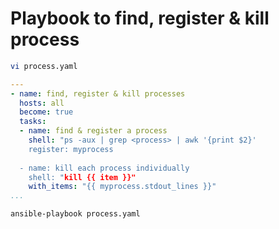 # Playbook to find, register & kill process 
```sh
vi process.yaml
```
```yaml
--- 
- name: find, register & kill processes
  hosts: all
  become: true
  tasks:
  - name: find & register a process
    shell: "ps -aux | grep <process> | awk '{print $2}'
	register: myprocess
	
  - name: kill each process individually
    shell: "kill {{ item }}"
    with_items: "{{ myprocess.stdout_lines }}"
...
```
```sh
ansible-playbook process.yaml
```
